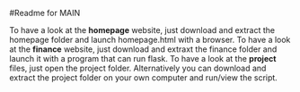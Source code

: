 #Readme for MAIN

To have a look at the **homepage** website, just download and extract the homepage folder and launch homepage.html with a browser.
To have a look at the **finance** website, just download and extraxt the finance folder and launch it with a program that can run flask.
To have a look at the **project** files, just open the project folder. Alternatively you can download and extract the project folder on your own computer and run/view the script.

